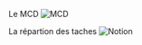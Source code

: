 Le MCD
![MCD](https://i.imgur.com/8B70bR6_d.jpg?maxwidth=520&shape=thumb&fidelity=high)




La répartion des taches ![Notion](https://i.imgur.com/NRaJ9Km_d.jpg?maxwidth=520&shape=thumb&fidelity=high)
